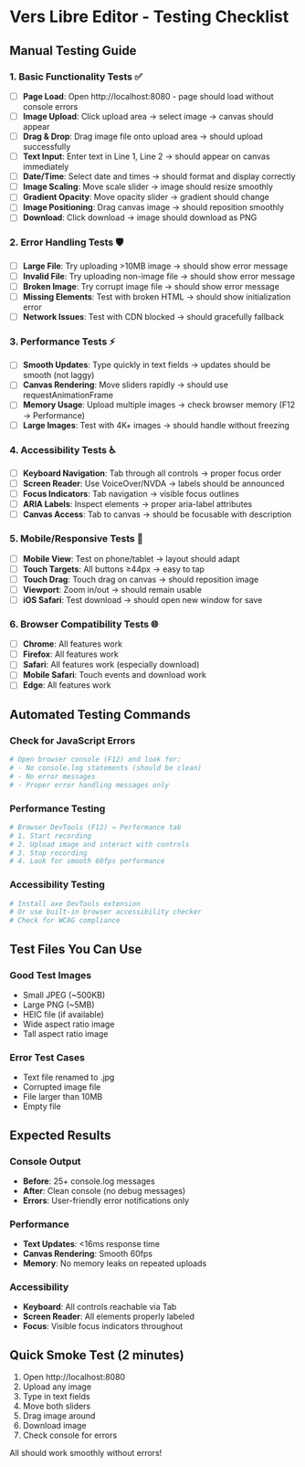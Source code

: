 # Vers Libre Editor - Testing Checklist

## Manual Testing Guide

### 1. Basic Functionality Tests ✅
- [ ] **Page Load**: Open http://localhost:8080 - page should load without console errors
- [ ] **Image Upload**: Click upload area → select image → canvas should appear
- [ ] **Drag & Drop**: Drag image file onto upload area → should upload successfully
- [ ] **Text Input**: Enter text in Line 1, Line 2 → should appear on canvas immediately
- [ ] **Date/Time**: Select date and times → should format and display correctly
- [ ] **Image Scaling**: Move scale slider → image should resize smoothly
- [ ] **Gradient Opacity**: Move opacity slider → gradient should change
- [ ] **Image Positioning**: Drag canvas image → should reposition smoothly
- [ ] **Download**: Click download → image should download as PNG

### 2. Error Handling Tests 🛡️
- [ ] **Large File**: Try uploading >10MB image → should show error message
- [ ] **Invalid File**: Try uploading non-image file → should show error message
- [ ] **Broken Image**: Try corrupt image file → should show error message
- [ ] **Missing Elements**: Test with broken HTML → should show initialization error
- [ ] **Network Issues**: Test with CDN blocked → should gracefully fallback

### 3. Performance Tests ⚡
- [ ] **Smooth Updates**: Type quickly in text fields → updates should be smooth (not laggy)
- [ ] **Canvas Rendering**: Move sliders rapidly → should use requestAnimationFrame
- [ ] **Memory Usage**: Upload multiple images → check browser memory (F12 → Performance)
- [ ] **Large Images**: Test with 4K+ images → should handle without freezing

### 4. Accessibility Tests ♿
- [ ] **Keyboard Navigation**: Tab through all controls → proper focus order
- [ ] **Screen Reader**: Use VoiceOver/NVDA → labels should be announced
- [ ] **Focus Indicators**: Tab navigation → visible focus outlines
- [ ] **ARIA Labels**: Inspect elements → proper aria-label attributes
- [ ] **Canvas Access**: Tab to canvas → should be focusable with description

### 5. Mobile/Responsive Tests 📱
- [ ] **Mobile View**: Test on phone/tablet → layout should adapt
- [ ] **Touch Targets**: All buttons ≥44px → easy to tap
- [ ] **Touch Drag**: Touch drag on canvas → should reposition image
- [ ] **Viewport**: Zoom in/out → should remain usable
- [ ] **iOS Safari**: Test download → should open new window for save

### 6. Browser Compatibility Tests 🌐
- [ ] **Chrome**: All features work
- [ ] **Firefox**: All features work  
- [ ] **Safari**: All features work (especially download)
- [ ] **Mobile Safari**: Touch events and download work
- [ ] **Edge**: All features work

## Automated Testing Commands

### Check for JavaScript Errors
```bash
# Open browser console (F12) and look for:
# - No console.log statements (should be clean)
# - No error messages
# - Proper error handling messages only
```

### Performance Testing
```bash
# Browser DevTools (F12) → Performance tab
# 1. Start recording
# 2. Upload image and interact with controls
# 3. Stop recording
# 4. Look for smooth 60fps performance
```

### Accessibility Testing
```bash
# Install axe DevTools extension
# Or use built-in browser accessibility checker
# Check for WCAG compliance
```

## Test Files You Can Use

### Good Test Images
- Small JPEG (~500KB)
- Large PNG (~5MB)
- HEIC file (if available)
- Wide aspect ratio image
- Tall aspect ratio image

### Error Test Cases
- Text file renamed to .jpg
- Corrupted image file
- File larger than 10MB
- Empty file

## Expected Results

### Console Output
- **Before**: 25+ console.log messages
- **After**: Clean console (no debug messages)
- **Errors**: User-friendly error notifications only

### Performance
- **Text Updates**: <16ms response time
- **Canvas Rendering**: Smooth 60fps
- **Memory**: No memory leaks on repeated uploads

### Accessibility
- **Keyboard**: All controls reachable via Tab
- **Screen Reader**: All elements properly labeled
- **Focus**: Visible focus indicators throughout

## Quick Smoke Test (2 minutes)
1. Open http://localhost:8080
2. Upload any image
3. Type in text fields
4. Move both sliders
5. Drag image around
6. Download image
7. Check console for errors

All should work smoothly without errors!
